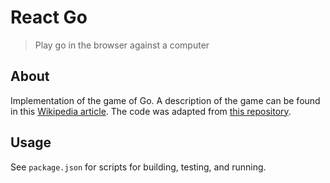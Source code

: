 # React Go

> Play go in the browser against a computer

## About

Implementation of the game of Go. A description of the game can be found in this [Wikipedia article](https://en.wikipedia.org/wiki/Go_(game)). The code was adapted from [this repository](https://github.com/orzechdev/go-game).

## Usage

See `package.json` for scripts for building, testing, and running.
